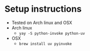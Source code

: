 # Setup instructions

- Tested on Arch linux and OSX
- Arch linux
    - `yay -S python-invoke python-uv`
- OSX
    - `brew install uv pyinvoke`
